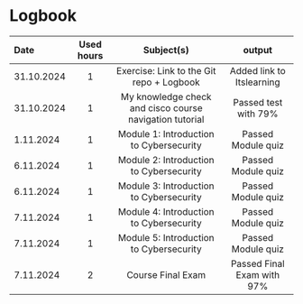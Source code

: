 # Logbook

| Date  | Used hours | Subject(s) |  output |
| :---         |     :---:      |     :---:      |     :---:      |
| 31.10.2024 | 1 | Exercise: Link to the Git repo + Logbook  | Added link to Itslearning  |
| 31.10.2024 | 1 | My knowledge check and cisco course navigation tutorial  | Passed test with 79%  |
| 1.11.2024 | 1 | Module 1: Introduction to Cybersecurity  | Passed Module quiz  |
| 6.11.2024 | 1 | Module 2: Introduction to Cybersecurity  | Passed Module quiz  |
| 6.11.2024 | 1 | Module 3: Introduction to Cybersecurity  | Passed Module quiz  |
| 7.11.2024 | 1 | Module 4: Introduction to Cybersecurity  | Passed Module quiz  |
| 7.11.2024 | 1 | Module 5: Introduction to Cybersecurity  | Passed Module quiz  |
| 7.11.2024 | 2 | Course Final Exam  | Passed Final Exam with 97%  |
